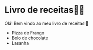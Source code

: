 # Livro de receitas:man_cook:

Olá! Bem vindo ao meu livro de receitas!:wave:

- Pizza de Frango
- Bolo de chocolate
- Lasanha
